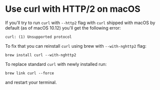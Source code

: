 # Use curl with HTTP/2 on macOS

If you'll try to run `curl` with `--http2` flag with `curl` shipped with macOS by default (as of macOS 10.12) you'll get the following error:

```curl: (1) Unsupported protocol```

To fix that you can reinstall `curl` using brew with `--with-nghttp2` flag:

```brew install curl --with-nghttp2```

To replace standard `curl` with newly installed run:

```brew link curl --force```

and restart your terminal.
